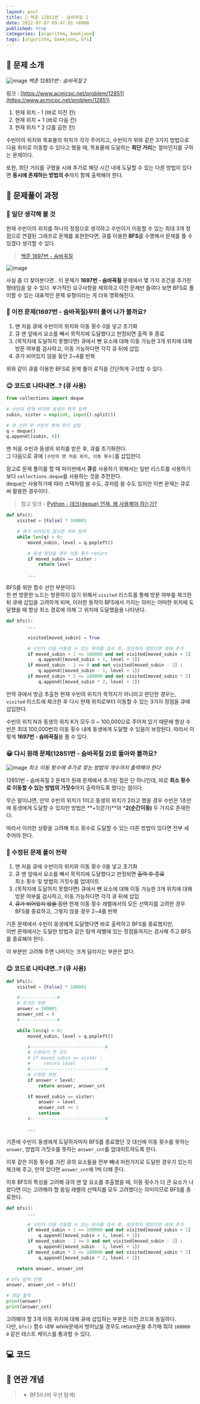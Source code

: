 ```yaml
---
layout: post
title: 📄 백준 12851번 - 숨바꼭질 2
date: 2022-07-07 09:47:01 +0900
published: true
categories: [algorithm, baekjoon]
tags: [algorithm, baekjoon, bfs]
---
```


## **📄 문제 소개**

![image](https://user-images.githubusercontent.com/6462456/177538284-26d0fb3a-ed90-45ed-aa2e-c876003073e9.png)
_백준 12851번 : 숨바꼭질 2_

링크 : [https://www.acmicpc.net/problem/12851](https://www.acmicpc.net/problem/12851)

1. 현재 위치 - 1 (바로 이전 칸)
2. 현재 위치 + 1 (바로 다음 칸)
3. 현재 위치 * 2 (2를 곱한 칸)

수빈이의 위치와 목표물의 위치가 각각 주어지고,
수빈이가 위와 같은 3가지 방법으로 다음 위치로 이동할 수 있다고 했을 때,
목표물에 도달하는 **최단 거리**는 얼마인지를 구하는 문제이다.  

또한, 최단 거리를 구했을 시에 추가로 해당 시간 내에 도달할 수 있는
다른 방법이 있다면 **동시에 존재하는 방법의 수**까지 함께 출력해야 한다.  

## **📗 문제풀이 과정**

### **🧐 일단 생각해 볼 것**

현재 수빈이의 위치를 하나의 정점으로 생각하고
수빈이가 이동할 수 있는 최대 3개 정점으로 연결된 그래프로 문제를 표현한다면,
큐를 이용한 **BFS**를 수행해서 문제를 풀 수 있겠다 생각할 수 있다.  

> [백준 1697번 - 숨바꼭질](https://www.acmicpc.net/problem/1697)  

![image](https://user-images.githubusercontent.com/6462456/177666062-f2a95036-cb2c-4be8-a23c-0a9b61ecb55f.png)

사실 좀 더 찾아본다면.. 이 문제가 **1697번 - 숨바꼭질** 문제에서
몇 가지 조건을 추가한 형태임을 알 수 있다.
부가적인 요구사항을 제외하고 이전 문제만 들여다 보면
BFS로 풀이할 수 있는 대표적인 문제 유형이라는 게 더욱 명확해진다.  

### **🤔 이전 문제(1697번 - 숨바꼭질)부터 풀어 나가 볼까요?**

1. 맨 처음 큐에 수빈이의 위치와 이동 횟수 0을 넣고 초기화
2. 큐 맨 앞에서 요소를 빼서 목적지에 도달했다고 판정되면 출력 후 종료
3. (목적지에 도달하지 못했다면) 큐에서 뺀 요소에 대해 이동 가능한 3개 위치에 대해 방문 여부를 검사하고, 이동 가능하다면 각각 큐 뒤에 삽입
4. 큐가 비어있지 않을 동안 2~4를 반복

위와 같이 큐를 이용한 BFS로 문제 풀이 로직을 간단하게 구성할 수 있다.  

### **😉 코드로 나타내면..? (큐 사용)**

```python
from collections import deque

# 수빈의 현재 위치와 동생의 위치 입력
subin, sister = map(int, input().split())

# 큐 선언 후 수빈의 현재 위치 삽입
q = deque()
q.append([subin, 0])
```

맨 처음 수빈과 동생의 위치를 받은 후, 큐를 초기화한다.  
그 다음으로 큐에 `[수빈의 맨 처음 위치, 이동 횟수]`를 삽입한다.  

참고로 문제 풀이를 할 때 파이썬에서 **큐**를 사용하기 위해서는
일반 리스트를 사용하기보다 `collections.deque`를 사용하는 것을 추천한다.  
deque는 사용하기에 따라 스택처럼 쓸 수도, 큐처럼 쓸 수도 있지만
이번 문제는 큐로써 활용한 경우이다.

> 참고 링크 - [Python - 데크(deque) 언제, 왜 사용해야 하는가?](https://leonkong.cc/posts/python-deque.html)

```python
def bfs():
    visited = [False] * 100001

    # 큐가 비어있지 않으면 계속 탐색
    while len(q) > 0:
        moved_subin, level = q.popleft()        

        # 동생 찾았을 경우 이동 횟수 return
        if moved_subin == sister :
            return level

        ...
```

BFS를 위한 함수 선언 부분이다.  
한 번 방문한 노드는 방문하지 않기 위해서 `visited` 리스트를 통해
방문 여부를 체크한 뒤 큐에 삽입을 고려하게 되며, 이러한 동작이 BFS에서
가지는 의미는 어떠한 위치에 도달했을 때 항상 최소 경로에 의해 그 위치에
도달했음을 나타낸다.  

```python
def bfs():
        ...
    
        visited[moved_subin] = True

        # 수빈이 다음 이동할 수 있는 위치를 검사 후, 방문하지 않았다면 큐에 추가
        if moved_subin + 1 <= 100000 and not visited[moved_subin + 1] :
            q.append([moved_subin + 1, level + 1])
        if moved_subin - 1 >= 0 and not visited[moved_subin - 1] :
            q.append([moved_subin - 1, level + 1])
        if moved_subin * 2 <= 100000 and not visited[moved_subin * 2] :
            q.append([moved_subin * 2, level + 1])
```

만약 큐에서 방금 추출한 현재 수빈의 위치가 목적지가 아니라고 판단한 경우는,
`visited` 리스트에 체크한 후 다시 현재 위치로부터
이동할 수 있는 3가지 정점을 큐에 삽입한다.  

수빈의 위치 N과 동생의 위치 K가 모두 0 ~ 100,000으로 주어져 있기 때문에
항상 수빈은 최대 100,000번의 이동 횟수 내에 동생에게 도달할 수 있음이
보장된다. 따라서 이렇게 **1697번 - 숨바꼭질**을 풀 수 있다.  

### **😀 다시 원래 문제(12851번 - 숨바꼭질 2)로 돌아와 볼까요?**

![image](https://user-images.githubusercontent.com/6462456/177668761-07baf240-eb62-4035-b0be-dbd1c50ce800.png)
_최소 이동 횟수에 추가로 찾는 방법의 개수까지 출력해야 한다_

12851번 - 숨바꼭질 2 문제가 원래 문제에서 추가된 점은 단 하나인데,
바로 **최소 횟수로 이동할 수 있는 방법의 가짓수**까지 출력하도록 했다는 점이다.  

무슨 말이냐면, 만약 수빈의 위치가 1이고 동생의 위치가 2라고 했을 경우
수빈은 1초만에 동생에게 도달할 수 있지만
방법은 **+1(걷기)**와 ***2(순간이동)** 두 가지로 존재한다.  

따라서 이러한 상황을 고려해 최소 횟수로 도달할 수 있는 다른 방법이 있다면
전부 세 주어야 한다.  

### **🤔 수정된 문제 풀이 전략**

1. 맨 처음 큐에 수빈이의 위치와 이동 횟수 0을 넣고 초기화
2. 큐 맨 앞에서 요소를 빼서 목적지에 도달했다고 판정되면 ~~출력 후 종료~~  
최소 횟수 및 방법의 가짓수를 업데이트
3. (목적지에 도달하지 못했다면) 큐에서 뺀 요소에 대해 이동 가능한 3개 위치에 대해 방문 여부를 검사하고, 이동 가능하다면 각각 큐 뒤에 삽입
4. ~~큐가 비어있지 않을 동안~~ 현재 이동 횟수 레벨에서의 모든 선택지를
고려한 경우 BFS를 종료하고, 그렇지 않을 경우 2~4를 반복

기존 문제에서 수빈이 동생에게 도달했다면 바로 출력하고 BFS를 종료했지만,  
이번 문제에서는 도달한 방법과 같은 탐색 레벨에 있는 정점들까지는 검사해 주고
BFS를 종료해야 한다.  

이 부분만 고려해 주면 나머지는 크게 달라지는 부분은 없다.  

### **😉 코드로 나타내면..? (큐 사용)**

```python
def bfs():
    visited = [False] * 100001

    #--------------#
    # 추가된 부분 
    answer = 100001
    answer_cnt = 0
    #--------------#

    while len(q) > 0:
        moved_subin, level = q.popleft()

        #----------------------------#
        # 수정되기 전 코드
        # if moved_subin == sister :
        #     return level
        #----------------------------#
        # 수정된 부분 
        if answer < level:
            return answer, answer_cnt

        if moved_subin == sister:
            answer = level
            answer_cnt += 1
            continue
        #----------------------------#

        ...
```

기존에 수빈이 동생에게 도달하자마자 BFS를 종료했던 것 대신에
이동 횟수를 뜻하는 `answer`, 방법의 가짓수를 뜻하는 `answer_cnt`를
업데이트하도록 한다.  

이후 같은 이동 횟수를 가진 큐의 요소들을 전부 빼내 마찬가지로 도달한 경우가
있는지 체크해 주고, 만약 있다면 `answer_cnt`에 1씩 더해 준다.  

이후 BFS의 특성을 고려해 큐의 맨 앞 요소를 추출했을 때,
이동 횟수가 더 큰 요소가 나왔다면 이는 고려해야 할 동일 레벨의 선택지를
모두 고려했다는 의미이므로 BFS를 종료한다.  

```python
def bfs():
        ...

        # 수빈이 다음 이동할 수 있는 위치를 검사 후, 방문하지 않았다면 큐에 추가
        if moved_subin + 1 <= 100000 and not visited[moved_subin + 1] :
            q.append([moved_subin + 1, level + 1])
        if moved_subin - 1 >= 0 and not visited[moved_subin - 1] :
            q.append([moved_subin - 1, level + 1])
        if moved_subin * 2 <= 100000 and not visited[moved_subin * 2] :
            q.append([moved_subin * 2, level + 1])

    return answer, answer_cnt

# bfs 탐색 진행
answer, answer_cnt = bfs()

# 정답 출력
print(answer)
print(answer_cnt)
```

고려해야 할 3개 이동 위치에 대해 큐에 삽입하는 부분은 이전 코드와 동일하다.  
다만, `bfs()` 함수 내부 while문에서 벗어났을 경우도 return문을 추가해 줘야
`100000 0` 같은 테스트 케이스를 통과할 수 있다.  

## **💻 코드**

<script src="https://gist.github.com/poodlepoodle/295704abb3e4bf066b52f72deba798ce.js"></script>

## **📒 연관 개념**

> -   BFS(너비 우선 탐색)